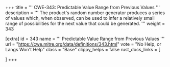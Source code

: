 +++
title = '''
CWE-343: Predictable Value Range from Previous Values
'''
description	= '''
The product's random number generator produces a series of values which, when observed, can be used to infer a relatively small range of possibilities for the next value that could be generated.
'''
weight = 343

[extra]
id = 343
name = '''
Predictable Value Range from Previous Values
'''
url = "https://cwe.mitre.org/data/definitions/343.html"
vote = "No Help, or Langs Won't Help"
class = "Base"
clippy_helps = false
rust_docs_links = [
	
]
+++
